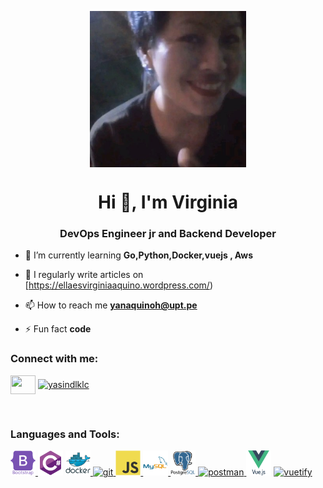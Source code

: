 <p align='center'><img align="center" width='250' height='250' src="https://github.com/virginiayjd7/VirginiaYJD7/blob/main/NERWjmX1_400x400.jpg" alt="yasinfmd" /></p>

<h1 align="center">Hi 👋, I'm Virginia </h1>
<h3 align="center">DevOps Engineer jr and Backend Developer</h3>

- 🌱 I’m currently learning **Go,Python,Docker,vuejs , Aws**

- 📝 I regularly write articles on [https://ellaesvirginiaaquino.wordpress.com/)

- 📫 How to reach me **yanaquinoh@upt.pe**

- ⚡ Fun fact **code**

<h3 align="left">Connect with me:</h3>
<p align="left">
<a href="https://www.linkedin.com/in/virginiayjd7/" target="blank"><img align="center" src="https://api.iconify.design/ion:social-linkedin-outline.svg?color=%23174be8"height="30" width="40" /></a>
<a href="https://twitter.com/VirginiaYJD7" target="blank"><img align="center" src="https://api.iconify.design/ion:social-twitter-outline.svg?color=%23174be8" alt="yasindlklc" height="30" width="40" /></a>
</p>
<br/>
<h3 align="left">Languages and Tools:</h3>
<p align="left">

<a href="https://getbootstrap.com" target="_blank" rel="noreferrer">
 <img src="https://raw.githubusercontent.com/devicons/devicon/master/icons/bootstrap/bootstrap-plain-wordmark.svg" alt="bootstrap" width="40" height="40"/> </a> 
<img src="https://raw.githubusercontent.com/devicons/devicon/master/icons/csharp/csharp-original.svg" alt="csharp" width="40" height="40"/> </a> <a href="https://www.w3schools.com/css/" target="_blank" rel="noreferrer"> 
<img src="https://raw.githubusercontent.com/devicons/devicon/master/icons/docker/docker-original-wordmark.svg" alt="docker" width="40" height="40"/> </a> <a href="https://expressjs.com" target="_blank" rel="noreferrer"> 
<a href="https://git-scm.com/" target="_blank" rel="noreferrer"> <img src="https://www.vectorlogo.zone/logos/git-scm/git-scm-icon.svg" alt="git" width="40" height="40"/> </a> 
<a href="https://developer.mozilla.org/en-US/docs/Web/JavaScript" target="_blank" rel="noreferrer"> <img src="https://raw.githubusercontent.com/devicons/devicon/master/icons/javascript/javascript-original.svg" alt="javascript" width="40" height="40"/> </a> 
<a href="https://www.mysql.com/" target="_blank" rel="noreferrer"> <img src="https://raw.githubusercontent.com/devicons/devicon/master/icons/mysql/mysql-original-wordmark.svg" alt="mysql" width="40" height="40"/> </a> 
<a href="https://www.postgresql.org" target="_blank" rel="noreferrer"> <img src="https://raw.githubusercontent.com/devicons/devicon/master/icons/postgresql/postgresql-original-wordmark.svg" alt="postgresql" width="40" height="40"/> </a> <a href="https://postman.com" target="_blank" rel="noreferrer"> <img src="https://www.vectorlogo.zone/logos/getpostman/getpostman-icon.svg" alt="postman" width="40" height="40"/> 
</a>  <img src="https://raw.githubusercontent.com/devicons/devicon/master/icons/vuejs/vuejs-original-wordmark.svg" alt="vuejs" width="40" height="40"/> </a> <a href="https://vuetifyjs.com/en/" target="_blank" rel="noreferrer"> <img src="https://bestofjs.org/logos/vuetify.svg" alt="vuetify" width="40" height="40"/> 
</p>